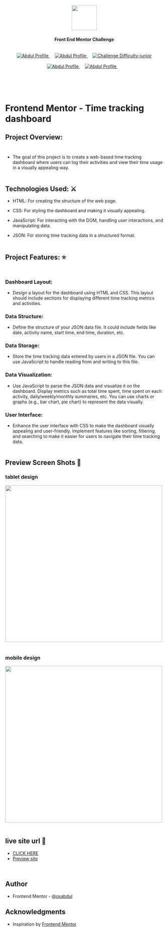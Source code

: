 <h1 align="center"><img src="https://camo.githubusercontent.com/cfc2878d2aa7fea4a11fed18c7bd47258039e4802262235848a11b4e7f8ddc5f/68747470733a2f2f7777772e66726f6e74656e646d656e746f722e696f2f7374617469632f696d616765732f6c6f676f2d6d6f62696c652e737667" height="80px"></img></h1>
<h4 align="center" color="blue">Front End Mentor Challenge</h4><br>
<div align="center">
  <a href="https://www.frontendmentor.io/profile/0xAbdul">
    <img src="https://img.shields.io/badge/Profile-0xAbdul-fefefe?style=for-the-badge&logo=frontendmentor" alt="Abdul Profile">
  </a> &nbsp;&nbsp;&nbsp;
  <a href="https://www.frontendmentor.io/profile/0xAbdul">
    <img src="https://img.shields.io/badge/Status-Completed-90EE90?style=for-the-badge&logo=frontendmentor" alt="Abdul Profile">
  </a> &nbsp;&nbsp;&nbsp;
  <a href="https://www.frontendmentor.io/challenges?difficulties=2"  >
    <img src="https://img.shields.io/badge/Difficulty-junior-008000?style=for-the-badge&logo=frontendmentor" alt="Challenge Difficulty-junior">
  </a>
</div>
<br />
<div align="center">
    <a href="https://www.frontendmentor.io/profile/0xAbdul">
    <img src="https://img.shields.io/badge/Type-Free-000080?style=for-the-badge&logo=frontendmentor" alt="Abdul Profile">
  </a> &nbsp;&nbsp;&nbsp;
  <a href="https://www.frontendmentor.io/profile/0xAbdul">
    <img src="https://img.shields.io/badge/Languages-HTML & CSS-800080?style=for-the-badge&logo=frontendmentor" alt="Abdul Profile">
  </a> &nbsp;&nbsp;&nbsp;<br><br><br>
</div><br><br>



# Frontend Mentor - Time tracking dashboard<br>

## Project Overview:<br><br>

- The goal of this project is to create a web-based time tracking dashboard where users can log their activities and view their time usage in a visually appealing way.<br><br>

## Technologies Used: ⚔️<br>

- HTML: For creating the structure of the web page.

- CSS: For styling the dashboard and making it visually appealing.

- JavaScript: For interacting with the DOM, handling user interactions, and manipulating data.

- JSON: For storing time tracking data in a structured format.<br><br>

## Project Features: ⭐ <br><br>

 
 ### Dashboard Layout:
    
  - Design a layout for the dashboard using HTML and CSS. This layout should include sections for displaying different time tracking metrics and activities.

  ###  Data Structure:
    
  - Define the structure of your JSON data file. It could include fields like date, activity name, start time, end time, duration, etc.

   ###   Data Storage:
    
  - Store the time tracking data entered by users in a JSON file. You can use JavaScript to handle reading from and writing to this file.

   ###   Data Visualization:
    
  - Use JavaScript to parse the JSON data and visualize it on the dashboard.
    Display metrics such as total time spent, time spent on each activity, daily/weekly/monthly summaries, etc.
    You can use charts or graphs (e.g., bar chart, pie chart) to represent the data visually.

   ###   User Interface:
    
  - Enhance the user interface with CSS to make the dashboard visually appealing and user-friendly.
    Implement features like sorting, filtering, and searching to make it easier for users to navigate their time tracking data.<br><br>


## Preview Screen Shots 🥏 <br>


### tablet design <br>

<img src="https://github.com/0xabdul/Time-Traking-Dashboard/assets/119418867/5d971a63-e4a6-4f42-a183-befb025aba8f" height="500px"></img><br><br>

### mobile design <br>

<img src="https://github.com/0xabdul/Time-Traking-Dashboard/assets/119418867/7c44f906-34ee-4281-89ca-9efbd142bfe0" height="500px"></img><br><br>



## live site url 🚦 <br>

<ul>
  <li><a href="https://0xabdul.github.io/Time-Traking-Dashboard/">CLICK HERE</a></li>
  
 <li><a href="https://0xabdul.github.io/Time-Traking-Dashboard">Preview site</a></li>
</ul><br>


## Author<br>
- Frontend Mentor - [@oxabdul](https://www.frontendmentor.io/profile/0xAbdul)<br>



## Acknowledgments<br>
<ul>
  <li>Inspiration by <a href="https://www.frontendmentor.io/home">Frontend Mentor</a></li>






